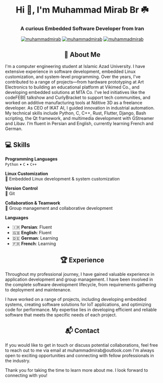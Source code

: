 
<h1 align="center">Hi 👋, I'm Muhammad Mirab Br ☘️</h1>  
<h3 align="center">A curious Embedded Software Developer from Iran</h3>  
  
<p align="center"><a href="https://twitter.com/muhammadmirab" target="blank"><img src="https://img.shields.io/twitter/follow/muhammadmirab?logo=twitter&style=for-the-badge" alt="muhammadmirab" /></a> <a href="https://www.instagram.com/muhammadmirab/" target="blank"><img src="https://img.shields.io/twitter/follow/muhammadmirab?logo=instagram&style=for-the-badge" alt="muhammadmirab" /></a>  <a href="https://www.linkedin.com/in/muhammad-mirab/" target="blank"><img src="https://img.shields.io/twitter/follow/muhammadmirab?logo=linkedin&style=for-the-badge" alt="muhammadmirab" /></a></p>

<center>
  <h2>🚀 About Me</h2>
</center>
I'm a computer engineering student at Islamic Azad University. I have extensive experience in software development, embedded Linux customization, and system-level programming. Over the years, I've contributed to a range of projects—from hardware prototyping at Art Electronics to building an educational platform at Vikimed Co., and developing embedded solutions at MTA Co. I've led initiatives like the codeFEBE talkshow and CurlyBracket to support tech communities, and worked on additive manufacturing tools at Nditive 3D as a freelance developer. As CEO of IKAT AI, I guided innovation in industrial automation. My technical skills include Python, C, C++, Rust, Flutter, Django, Bash scripting, the Qt framework, and multimedia development with GStreamer and Libav. I’m fluent in Persian and English, currently learning French and German.

## 💻 Skills

**Programming Languages**  
`Python` • `C` • `C++`

**Linux Customization**  
🔧 Embedded Linux development & system customization

**Version Control**  
🔁 Git

**Collaboration & Teamwork**  
👥 Group management and collaborative development

**Languages**  
- 🇮🇷 **Persian**: Fluent  
- 🇬🇧 **English**: Fluent  
- 🇩🇪 **German**: Learning  
- 🇫🇷 **French**: Learning

<center>
  <h2>🏆 Experience</h2>
</center>
Throughout my professional journey, I have gained valuable experience in application development and group management. I have been involved in the complete software development lifecycle, from requirements gathering to deployment and maintenance.

I have worked on a range of projects, including developing embedded systems, creating software solutions for IoT applications, and optimizing code for performance. My expertise lies in developing efficient and reliable software that meets the specific needs of each project.

<center>
  <h2>📬 Contact</h2>
</center>
If you would like to get in touch or discuss potential collaborations, feel free to reach out to me via email at muhammadmirab@outlook.com I'm always open to exciting opportunities and connecting with fellow professionals in the industry.

Thank you for taking the time to learn more about me. I look forward to connecting with you!
